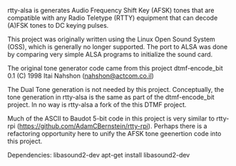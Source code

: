 rtty-alsa is generates Audio Frequency Shift Key (AFSK) tones that are
compatible with any Radio Teletype (RTTY) equipment that can decode
(A)FSK tones to DC keying pulses. 

This project was originally written using the Linux Open Sound System 
(OSS), which is generally no longer supported. The port to ALSA was done
by comparing very simple ALSA programs to initialize the sound card.

The original tone generator code came from this project
  dtmf-encode_bit 0.1
  (C) 1998 Itai Nahshon (nahshon@actcom.co.il)

The Dual Tone generation is not needed by this project. Conceptually, 
the tone generation in rtty-alsa is the same as part of the dtmf-encode_bit
project. In no way is rtty-alsa a fork of the this DTMF project.

Much of the ASCII to Baudot 5-bit code in this project is very similar to
rtty-rpi (https://github.com/AdamCBernstein/rtty-rpi). Perhaps there is a
refactoring opportunity here to unify the AFSK tone geenertion code into
this project.

Dependencies:
  libasound2-dev
  apt-get install libasound2-dev
